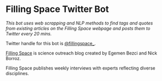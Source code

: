 # Filling Space Twitter Bot
_This bot uses web scrapping and NLP methods to find tags and quotes from existing articles on the Filling Space webpage and posts them to Twitter every 20 mins._

Twitter handle for this bot is [@fillingspace_](https://twitter.com/fillingspace_).

[Filling Space](https://filling-space.com/) is science outreach blog created by Egemen Bezci and Nick Borroz.

Filling Space publishes weekly interviews with experts reflecting diverse disciplines.



